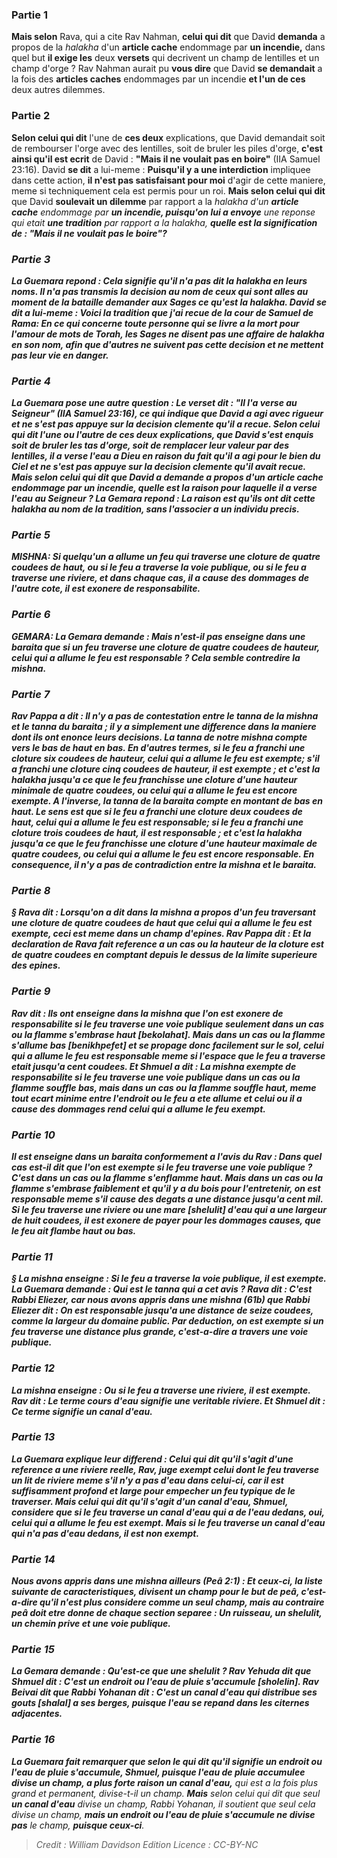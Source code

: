 
### Partie 1
<b>Mais selon</b> Rava, qui a cite Rav Nahman, <b>celui qui dit</b> que David <b>demanda</b> a propos de la <i>halakha</i> d'un <b>article cache</b> endommage par <b>un incendie,</b> dans quel but <b>il exige les</b> deux <b>versets</b> qui decrivent un champ de lentilles et un champ d'orge ? Rav Nahman aurait pu <b>vous dire</b> que David <b>se demandait</b> a la fois des <b>articles caches</b> endommages par un incendie <b>et l'un de ces</b> deux autres dilemmes.

### Partie 2
<b>Selon celui qui dit</b> l'une de <b>ces deux</b> explications, que David demandait soit de rembourser l'orge avec des lentilles, soit de bruler les piles d'orge, <b>c'est ainsi qu'il est ecrit</b> de David : <b>"Mais il ne voulait pas en boire"</b> (IIA Samuel 23:16). David <b>se dit</b> a lui-meme : <b>Puisqu'il y a une interdiction</b> impliquee dans cette action, <b>il n'est pas satisfaisant pour moi</b> d'agir de cette maniere, meme si techniquement cela est permis pour un roi. <b>Mais selon celui qui dit</b> que David <b>soulevait un dilemme</b> par rapport a la <i>halakha</b> d'un <b>article cache</b> endommage par <b>un incendie, puisqu'on lui a envoye</b> une reponse qui etait <b>une tradition</b> par rapport a la <i>halakha</b>, <b>quelle est la signification de : "Mais <b>il ne voulait pas le boire"?</b>

### Partie 3
La Guemara repond : Cela signifie <b>qu'il n'a pas dit la <i>halakha</i> en leurs noms.</b> Il n'a pas transmis la decision au nom de ceux qui sont alles au moment de la bataille demander aux Sages ce qu'est la <i>halakha</i>. David <b>se dit</b> a lui-meme : <b>Voici</b> la tradition que <b>j'ai recue de la cour de Samuel de Rama:</b> En ce qui concerne <b>toute personne qui se livre</b> <b>a la mort pour</b> l'amour de <b>mots de Torah,</b> les Sages <b>ne disent pas une affaire de <i>halakha</i> en son nom,</b> afin que d'autres ne suivent pas cette decision et ne mettent pas leur vie en danger.

### Partie 4
La Guemara pose une autre question : Le verset dit : <b>"Il l'a verse au Seigneur"</b> (IIA Samuel 23:16), ce qui indique que David a agi avec rigueur et ne s'est pas appuye sur la decision clemente qu'il a recue. <b>Selon celui qui dit</b> l'une ou l'autre de <b>ces deux</b> explications, que David s'est enquis soit de bruler les tas d'orge, soit de remplacer leur valeur par des lentilles, il a verse l'eau a Dieu <b>en raison</b> du fait <b>qu'il a agi pour le bien du Ciel</b> et ne s'est pas appuye sur la decision clemente qu'il avait recue. <b>Mais selon celui qui dit</b> que David a demande a propos d'un <b>article cache</b> endommage par <b>un incendie, quelle</b> est la raison pour laquelle <b>il a verse</b> l'eau <b>au Seigneur ?</b> La Gemara repond : La raison est <b>qu'ils ont dit</b> cette <i>halakha</i> <b>au nom de la tradition,</b> sans l'associer a un individu precis.

### Partie 5
<strong>MISHNA:</strong> Si quelqu'un a allume un feu qui <b>traverse une cloture de quatre coudees de haut, ou</b> si le feu a traverse <b>la voie publique, ou</b> si le feu a traverse <b>une riviere,</b> et dans chaque cas, il a cause des dommages de l'autre cote, il est <b>exonere</b> de responsabilite.

### Partie 6
<strong>GEMARA:</strong> La Gemara demande : <b>Mais n'est-il pas enseigne</b> dans une <i>baraita</i> que si un feu <b>traverse une cloture de quatre coudees de hauteur,</b> celui qui a allume le feu est <b>responsable ?</b> Cela semble contredire la mishna.

### Partie 7
<b>Rav Pappa a dit :</b> Il n'y a pas de contestation entre le <i>tanna</i> de la mishna et le <i>tanna</i> du <i>baraita</i> ; il y a simplement une difference dans la maniere dont ils ont enonce leurs decisions. <b>La <i>tanna</i> de notre</b> mishna <b>compte</b> vers le bas <b>de haut en bas. </b> En d'autres termes, si le feu a franchi une cloture <b>six coudees</b> de hauteur, celui qui a allume le feu est <b>exempte;</b> s'il a franchi une cloture <b>cinq coudees</b> de hauteur, il est <b>exempte ; </b> et c'est la <i>halakha</i> <b>jusqu'a ce que</b> le feu franchisse une cloture d'une hauteur minimale de <b>quatre coudees</b>, ou celui qui a allume le feu est encore <b>exempte. </b> A l'inverse, <b>la <i>tanna</i> de la <i>baraita</i> compte</b> en montant <b>de bas en haut. </b> Le sens est que si le feu a franchi une cloture <b>deux coudees</b> de haut, celui qui a allume le feu est <b>responsable;</b> si le feu a franchi une cloture <b>trois coudees</b> de haut, il est <b>responsable ; </b> et c'est la <i>halakha</i> <b>jusqu'a</b> ce que le feu franchisse une cloture d'une hauteur maximale de <b>quatre coudees</b>, ou celui qui a allume le feu est encore <b>responsable. </b> En consequence, il n'y a pas de contradiction entre la mishna et le <i>baraita</i>.

### Partie 8
§ <b>Rava dit : Lorsqu'on a dit</b> dans la mishna a propos d'un feu traversant une cloture de <b>quatre coudees</b> de haut <b>que</b> celui qui a allume le feu est <b>exempte,</b> ceci est <b>meme dans un champ d'epines. Rav Pappa dit : Et</b> la declaration de Rava fait reference a un cas ou la hauteur de la cloture <b>est de quatre coudees</b> en comptant <b>depuis le dessus de la</b> <b>limite superieure des epines.</b>

### Partie 9
<b>Rav dit : Ils ont enseigne</b> dans la mishna que l'on est exonere de responsabilite si le feu traverse une voie publique <b>seulement dans</b> un cas ou la flamme <b>s'embrase haut [<i>bekolahat</i>]. Mais dans</b> un cas ou la flamme <b>s'allume bas [<i>benikhpefet</i>]</b> et se propage donc facilement sur le sol, celui qui a allume le feu est <b>responsable</b> meme si l'espace que le feu a traverse etait <b>jusqu'a cent coudees. Et Shmuel a dit : La mishna</b> exempte de responsabilite si le feu traverse une voie publique <b>dans</b> un cas ou la flamme <b>souffle bas, mais dans</b> un cas ou la flamme <b>souffle haut, meme tout</b> ecart minime entre l'endroit ou le feu a ete allume et celui ou il a cause des dommages rend celui qui a allume le feu <b>exempt.</b>

### Partie 10
Il <b>est enseigne</b> dans un <i>baraita</i> <b>conformement</b> a l'avis <b>du Rav : Dans quel</b> cas <b>est-il dit</b> que l'on est exempte si le feu traverse une voie publique ? C'est <b>dans</b> un cas ou la flamme <b>s'enflamme haut. Mais dans</b> un cas ou la flamme <b>s'embrase faiblement et qu'il y a du bois</b> pour l'entretenir, on est <b>responsable meme</b> s'il cause des degats a une distance <b>jusqu'a cent <i>mil</i>. </b> Si le feu <b>traverse une riviere ou une mare [<i>shelulit</i>]</b> d'eau <b>qui a une largeur de huit coudees,</b> il est <b>exonere</b> de payer pour les dommages causes, que le feu ait flambe haut ou bas.

### Partie 11
§ La mishna enseigne : Si le feu a traverse <b>la voie publique,</b> il est exempte. La Guemara demande : <b>Qui est le <i>tanna</i></b> qui a cet avis ? <b>Rava dit : C'est Rabbi Eliezer, car nous avons appris</b> dans une mishna (61b) que <b>Rabbi Eliezer dit :</b> On est responsable jusqu'a une distance de <b>seize coudees, comme</b> la largeur du <b>domaine public.</b> Par deduction, on est exempte si un feu traverse une distance plus grande, c'est-a-dire a travers une voie publique.

### Partie 12
La mishna enseigne : <b>Ou</b> si le feu a traverse <b>une riviere,</b> il est exempte. <b>Rav dit :</b> Le terme cours d'eau signifie <b>une veritable riviere. Et Shmuel dit :</b> Ce terme signifie <b>un canal d'eau.</b>

### Partie 13
La Guemara explique leur differend : <b>Celui qui dit</b> qu'il s'agit d'une reference a <b>une riviere reelle,</b> Rav, juge exempt celui dont le feu traverse un lit de riviere <b>meme s'il n'y a pas d'eau</b> dans celui-ci, car il est suffisamment profond et large pour empecher un feu typique de le traverser. <b>Mais celui qui dit</b> qu'il s'agit d'un <b>canal d'eau,</b> Shmuel, considere que <b>si</b> le feu traverse un canal d'eau qui <b>a de l'eau dedans, oui,</b> celui qui a allume le feu est exempt. <b>Mais si</b> le feu traverse un canal d'eau qui <b>n'a pas d'eau dedans,</b> il est <b>non</b> exempt.

### Partie 14
<b>Nous avons appris</b> dans une mishna <b>ailleurs</b> (<i>Peâ</i> 2:1) : <b>Et ceux-ci,</b> la liste suivante de caracteristiques, <b>divisent</b> un champ <b>pour le but de <i>peâ</i>,</b> c'est-a-dire qu'il n'est plus considere comme un seul champ, mais au contraire <i>peâ</i> doit etre donne de chaque section separee : <b>Un ruisseau, un <i>shelulit</i>, un chemin prive et une voie publique.</b>

### Partie 15
La Gemara demande : <b>Qu'est-ce que</b> <b>une <i>shelulit</i> ? Rav Yehuda dit</b> que <b>Shmuel dit :</b> C'est <b>un endroit ou l'eau de pluie s'accumule [<i>sholelin</i>]. Rav Beivai dit</b> que <b>Rabbi Yohanan</b> dit : C'est <b>un canal d'eau qui distribue</b> ses <b>gouts [<i>shalal</i>] a ses berges,</b> puisque l'eau se repand dans les citernes adjacentes.

### Partie 16
La Guemara fait remarquer que selon le <b>qui dit</b> qu'il signifie <b>un endroit ou l'eau de pluie s'accumule,</b> Shmuel, puisque l'eau de pluie accumulee divise un champ, <b>a plus forte raison</b> un canal d'eau,</b> qui est a la fois plus grand et permanent, divise-t-il un champ. <b>Mais</b> selon celui qui dit</b> que seul <b>un canal d'eau</b> divise un champ, Rabbi Yohanan, il soutient que seul cela divise un champ, <b>mais un endroit ou l'eau de pluie s'accumule ne divise pas</b> le champ, <b>puisque ceux-ci</b>.

>Credit : William Davidson Edition
>Licence : CC-BY-NC
